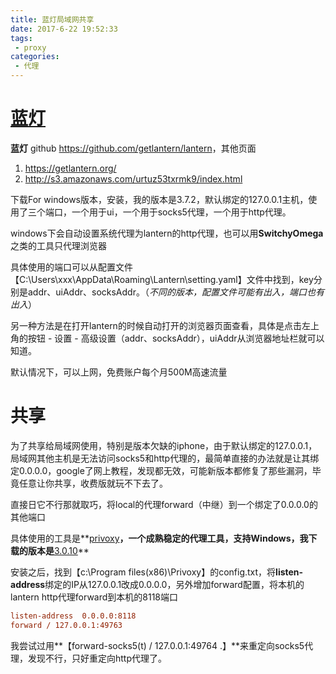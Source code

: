 ```yaml
---
title: 蓝灯局域网共享
date: 2017-6-22 19:52:33
tags:
 - proxy
categories:
 - 代理
---
```


# [蓝灯](https://getlantern.org/)
**蓝灯** github <https://github.com/getlantern/lantern>，其他页面
1. <https://getlantern.org/>
2. <http://s3.amazonaws.com/urtuz53txrmk9/index.html>

下载For windows版本，安装，我的版本是3.7.2，默认绑定的127.0.0.1主机，使用了三个端口，一个用于ui，一个用于socks5代理，一个用于http代理。

windows下会自动设置系统代理为lantern的http代理，也可以用**SwitchyOmega**之类的工具只代理浏览器

具体使用的端口可以从配置文件【C:\Users\xxx\AppData\Roaming\Lantern\setting.yaml】文件中找到，key分别是addr、uiAddr、socksAddr。（*不同的版本，配置文件可能有出入，端口也有出入*）

另一种方法是在打开lantern的时候自动打开的浏览器页面查看，具体是点击左上角的按钮 - 设置 -  高级设置（addr、socksAddr），uiAddr从浏览器地址栏就可以知道。

默认情况下，可以上网，免费账户每个月500M高速流量

# 共享
为了共享给局域网使用，特别是版本欠缺的iphone，由于默认绑定的127.0.0.1，局域网其他主机是无法访问socks5和http代理的，最简单直接的办法就是让其绑定0.0.0.0，google了网上教程，发现都无效，可能新版本都修复了那些漏洞，毕竟任意让你共享，收费版就玩不下去了。

直接日它不行那就取巧，将local的代理forward（中继）到一个绑定了0.0.0.0的其他端口

具体使用的工具是**[privoxy](http://www.privoxy.org/)**，一个成熟稳定的代理工具，支持Windows，我下载的版本是**[3.0.10](http://www.privoxy.org/sf-download-mirror/Win32/)**

安装之后，找到【c:\Program files(x86)\Privoxy】的config.txt，将**listen-address**绑定的IP从127.0.0.1改成0.0.0.0，另外增加forward配置，将本机的lantern http代理forward到本机的8118端口
``` ini
listen-address  0.0.0.0:8118
forward / 127.0.0.1:49763
```

我尝试过用**【forward-socks5(t) / 127.0.0.1:49764 .】**来重定向socks5代理，发现不行，只好重定向http代理了。
